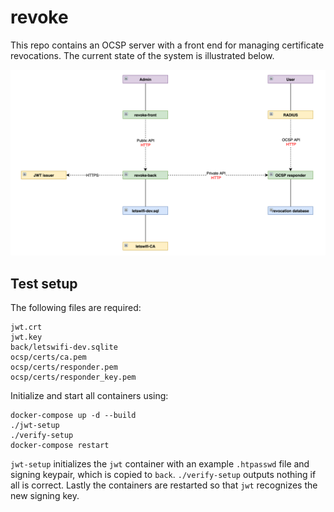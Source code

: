 # revoke

This repo contains an OCSP server with a front end for managing certificate revocations. The current state of the system is illustrated below.

<p align='center'>
    <img src="./components.png">
</p>

## Test setup

The following files are required:

```
jwt.crt
jwt.key
back/letswifi-dev.sqlite
ocsp/certs/ca.pem
ocsp/certs/responder.pem
ocsp/certs/responder_key.pem
```

Initialize and start all containers using:

```
docker-compose up -d --build
./jwt-setup
./verify-setup
docker-compose restart
```

`jwt-setup` initializes the `jwt` container with an example `.htpasswd` file and signing keypair, which is copied to `back`. `./verify-setup` outputs nothing if all is correct. Lastly the containers are restarted so that `jwt` recognizes the new signing key.
